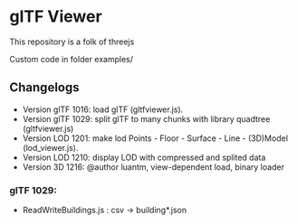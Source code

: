 # glTF Viewer

This repository is a folk of threejs

Custom code in folder examples/

## Changelogs

 - Version glTF 1016: load glTF  (gltfviewer.js).
 - Version glTF 1029: split glTF to many chunks with library quadtree (gltfviewer.js)
 - Version LOD 1201: make lod Points - Floor - Surface - Line - (3D)Model (lod_viewer.js).
 - Version LOD 1210: display LOD with compressed and splited data
 - Version 3D 1216: @author luantm, view-dependent load, binary loader
### glTF 1029:

 - ReadWriteBuildings.js : csv -> building*.json

